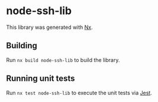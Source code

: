 # node-ssh-lib

This library was generated with [Nx](https://nx.dev).

## Building

Run `nx build node-ssh-lib` to build the library.

## Running unit tests

Run `nx test node-ssh-lib` to execute the unit tests via [Jest](https://jestjs.io).
